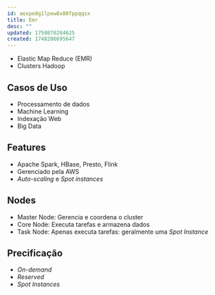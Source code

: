 ```yaml
---
id: aexpe8g1lpew8x80fppqqsx
title: Emr
desc: ""
updated: 1750870284625
created: 1748206695647
---
```


- Elastic Map Reduce (EMR)
- Clusters Hadoop

## Casos de Uso

- Processamento de dados
- Machine Learning
- Indexação Web
- Big Data

## Features

- Apache Spark, HBase, Presto, Flink
- Gerenciado pela AWS
- _Auto-scaling_ e _Spot instances_

## Nodes

- Master Node: Gerencia e coordena o cluster
- Core Node: Executa tarefas e armazena dados
- Task Node: Apenas executa tarefas: geralmente uma _Spot Instance_

## Precificação

- _On-demand_
- _Reserved_
- _Spot Instances_
